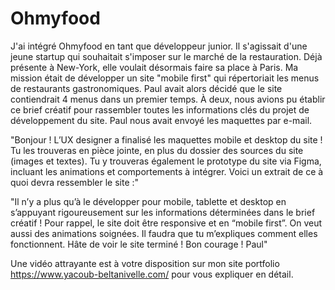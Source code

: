 # Ohmyfood

J'ai intégré Ohmyfood en tant que développeur junior.
Il s'agissait d'une jeune startup qui souhaitait s'imposer sur le marché de la restauration.
Déjà présente à New-York, elle voulait désormais faire sa place à Paris.
Ma mission était de développer un site "mobile first" qui répertoriait les menus de restaurants gastronomiques.
Paul avait alors décidé que le site contiendrait 4 menus dans un premier temps.
À deux, nous avions pu établir ce brief créatif pour rassembler toutes les informations clés du projet de développement du site.
Paul nous avait envoyé les maquettes par e-mail.

"Bonjour ! 
L’UX designer a finalisé les maquettes mobile et desktop du site ! Tu les trouveras en pièce jointe, en plus du dossier des sources du site (images et textes). 
Tu y trouveras également le prototype du site via Figma, incluant les animations et comportements à intégrer. 
Voici un extrait de ce à quoi devra ressembler le site :"

"Il n’y a plus qu’à le développer pour mobile, tablette et desktop en s’appuyant rigoureusement sur les informations déterminées dans le brief créatif ! 
Pour rappel, le site doit être responsive et en “mobile first”. 
On veut aussi des animations soignées. 
Il faudra que tu m’expliques comment elles fonctionnent. 
Hâte de voir le site terminé ! Bon courage !
Paul"

Une vidéo attrayante est à votre disposition sur mon site portfolio https://www.yacoub-beltanivelle.com/ pour vous expliquer en détail.
